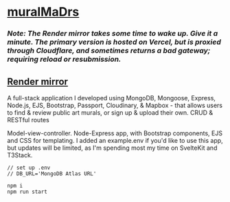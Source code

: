 # [muralMaDrs](https://muralmadrs.madr.io/)
### _Note: The Render mirror takes some time to wake up. Give it a minute. The primary version is hosted on Vercel, but is proxied through Cloudflare, and sometimes returns a bad gateway; requiring reload or resubmission._
## [Render mirror](https://muralmadrs.onrender.com/) 

A full-stack application I developed using MongoDB, Mongoose, Express, Node.js, EJS, Bootstrap, Passport, Cloudinary, & Mapbox - that allows users to find & review public art murals, or sign up & upload their own. CRUD & RESTful routes

Model-view-controller. Node-Express app, with Bootstrap components, EJS and CSS for templating. I added an example.env if you'd like to use this app, but updates will be limited, as I'm spending most my time on SvelteKit and T3Stack.

```
// set up .env
// DB_URL='MongoDB Atlas URL'

npm i
npm run start
```
